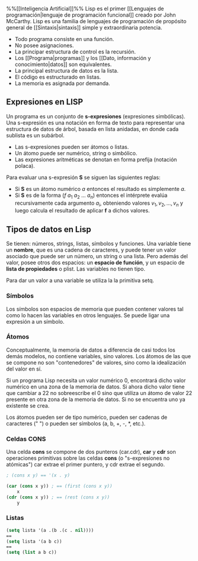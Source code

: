 %%[[Inteligencia Artificial]]%%
Lisp es el primer [[Lenguajes de programación|lenguaje de programación funcional]] creado por John McCarthy. Lisp es una familia de lenguajes de programación de propósito general de [[Sintaxis|sintaxis]] simple y extraordinaria potencia.

* Todo programa consiste en una función.
* No posee asignaciones.
* La principar estructura de control es la recursión.
* Los [[Programa|programas]] y los [[Dato, información y conocimiento|datos]] son equivalentes.
* La principal estructura de datos es la lista.
* El código es estructurado en listas.
* La memoria es asignada por demanda.

## Expresiones en LISP
Un programa es un conjunto de **s-expresiones** (expresiones simbólicas). Una s-expresión es una notación en forma de texto para representar una estructura de datos de árbol, basada en lista anidadas, en donde cada sublista es un subárbol.

* Las s-expresiones pueden ser átomos o listas.
* Un átomo puede ser numérico, string o simbólico.
* Las expresiones aritméticas se denotan en forma prefija (notación polaca).

Para evaluar una s-expresión **S** se siguen las siguientes reglas:
* Si **S** es un átomo numérico *a* entonces el resultado es simplemente *a*.
* Si **S** es de la forma $(f\ a_1\  a_2\  ... \  a_n)$ entonces el intérprete evalúa recursivamente cada argumento $a_i$, obteniendo valores $v_1, v_2, ..., v_n$ y luego calcula el resultado de aplicar **f** a dichos valores.

## Tipos de datos en Lisp
Se tienen: números, strings, listas, símbolos y funciones. Una variable tiene un **nombre**, que es una cadena de caracteres, y puede tener un valor asociado que puede  ser un número, un string o una lista. Pero además del valor, posee otros dos espacios: un **espacio de función**, y un espacio de **lista de propiedades** o plist. Las variables no tienen tipo.

Para dar un valor a una variable se utiliza la la primitiva setq.

### Símbolos
Los símbolos son  espacios de memoria que pueden contener valores tal como lo hacen las variables en otros lenguajes. Se puede ligar una expresión a un símbolo.

### Átomos
Conceptualmente, la memoria de datos a diferencia de casi todos los demás modelos, no contiene variables, sino valores. Los átomos de las que se compone no son "contenedores" de valores, sino como la idealización del valor en sí.

Si un programa Lisp necesita un valor numérico 0, encontrará dicho valor numérico en una zona de la memoria de datos. Si ahora dicho valor tiene que cambiar a 22 no sobreescribe el 0 sino que utiliza un átomo de valor 22 presente en otra zona de la memoria de datos. Si no se encuentra uno ya existente se crea.

Los átomos pueden ser de tipo numérico, pueden ser cadenas de caracteres (" ") o pueden ser símbolos (a, b, +, -, \*, etc.).

### Celdas CONS
Una celda **cons** se compone de dos punteros (car.cdr), **car** y **cdr** son operaciones primitivas sobre las celdas **cons** (o "s-expresiones no atómicas") car extrae el primer puntero, y cdr extrae el segundo.

```lisp
; (cons x y) == '(x . y)

(car (cons x y)) ; == (first (cons x y))
	x
(cdr (cons x y)) ; == (rest (cons x y))
	y
```

### Listas
```lisp
(setq lista '(a .(b .(c . nil))))
==
(setq lista '(a b c))
==
(setq (list a b c))
```
